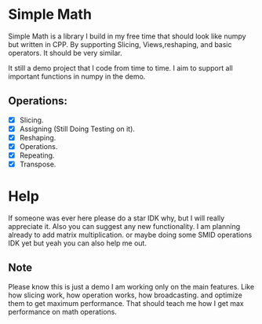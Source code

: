 # Simple Math

Simple Math is a library I build in my free time that should look like numpy but written in CPP. By supporting Slicing,
Views,reshaping, and basic operators. It should be very similar.

It still a demo project that I code from time to time. I aim to support all important functions in numpy in the demo.

## Operations:

- [x] Slicing.
- [x] Assigning (Still Doing Testing on it).
- [x] Reshaping.
- [X] Operations.
- [X] Repeating.
- [X] Transpose.

# Help

If someone was ever here please do a star IDK why, but I will really appreciate it. Also you can suggest any new
functionality.
I am planning already to add matrix multiplication. or maybe doing some SMID operations IDK yet but yeah you can also
help me out.

## Note

Please know this is just a demo I am working only on the main features. Like how slicing work, how operation works, how
broadcasting. and optimize them to get maximum performance. That should teach me how I get max performance on math
operations.

